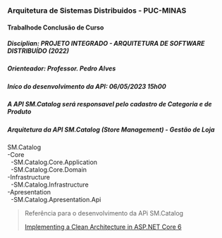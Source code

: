 ### Arquitetura de Sistemas Distribuidos - PUC-MINAS

#### Trabalhode Conclusão de Curso

##### Disciplian: PROJETO INTEGRADO - ARQUITETURA DE SOFTWARE DISTRIBUÍDO (2022)

##### Orienteador: Professor. Pedro Alves

##### Iníco do desenvolvimento da API: 06/05/2023 15h00

##### A API SM.Catalog será responsavel pelo cadastro de Categoria e de Produto

##### Arquitetura da API SM.Catalog (Store Management) - Gestão de Loja

SM.Catalog
<br/>-Core
<br/>&nbsp; -SM.Catalog.Core.Application
<br/>&nbsp; -SM.Catalog.Core.Domain
<br/>-Infrastructure
<br/>&nbsp; -SM.Catalog.Infrastructure
<br/>-Apresentation
<br/>&nbsp; -SM.Catalog.Apresentation.Api

<blockquote>
  <p>
    Referência para o desenvolvimento da APi SM.Catalog
  </p>
  <p>

[Implementing a Clean Architecture in ASP.NET Core 6](https://patelalpeshn.medium.com/implementing-a-clean-architecture-in-asp-net-core-6-985a31f717f5)

  </p>

</blockquote>
